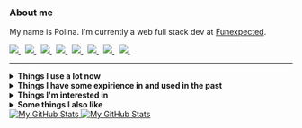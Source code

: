 ### About me
My name is Polina.
I'm currently a web full stack dev at [Funexpected](https://funexpectedapps.com/).
<p align="left">
  <a href="https://t.me/rabarbrablad/?#gh-light-mode-only" target="_blank">
    <img src="https://img.shields.io/badge/telegram-eceff4.svg?&style=for-the-badge&logo=telegram#gh-light-mode-only" />
  </a>&nbsp;
  <a href="https://t.me/rabarbrablad/?#gh-dark-mode-only" target="_blank">
    <img src="https://img.shields.io/badge/telegram-2e3440.svg?&style=for-the-badge&logo=telegram#gh-dark-mode-only" />
  </a>&nbsp;
  <a href="mailto:rabarbrablad@gmail.com?#gh-light-mode-only">
    <img src="https://img.shields.io/badge/gmail-eceff4.svg?&style=for-the-badge&logo=gmail&logoColor=D14836#gh-light-mode-only" />
  </a>&nbsp;
  <a href="mailto:rabarbrablad@gmail.com?#gh-dark-mode-only">
    <img src="https://img.shields.io/badge/gmail-2e3440.svg?&style=for-the-badge&logo=gmail&logoColor=D14836#gh-dark-mode-only" />
  </a>&nbsp;
  <a href="https://www.linkedin.com/in/polina-simonenko/?#gh-light-mode-only" target="_blank">
    <img src="https://img.shields.io/badge/linkedin-eceff4.svg?&style=for-the-badge&logo=linkedin&logoColor=0A66C2#gh-light-mode-only" />
  </a>&nbsp;
  <a href="https://www.linkedin.com/in/polina-simonenko/?#gh-dark-mode-only" target="_blank">
    <img src="https://img.shields.io/badge/linkedin-2e3440.svg?&style=for-the-badge&logo=linkedin&logoColor=0A66C2#gh-dark-mode-only" />
  </a>&nbsp;
  <a href="https://www.hackerrank.com/rabarbrablad?#gh-light-mode-only" target="_blank">
    <img src="https://img.shields.io/badge/HackerRank-eceff4.svg?&style=for-the-badge&logo=hackerrank&logoColor=2fc966#gh-light-mode-only" />
  </a>&nbsp;
  <a href="https://www.hackerrank.com/rabarbrablad?#gh-dark-mode-only" target="_blank">
    <img src="https://img.shields.io/badge/HackerRank-2e3440.svg?&style=for-the-badge&logo=hackerrank&logoColor=2fc966#gh-dark-mode-only" />
  </a>&nbsp;
</p>
<hr/>

<details id="#gh-light-mode-only">
  <summary><b>Things I use a lot now</b></summary>
  <br/>

  ![Python](          https://img.shields.io/badge/Python-eceff4.svg?&logo=python&logoColor=4382b4&#gh-light-mode-only                  )
  ![Python](          https://img.shields.io/badge/Python-2e3440.svg?&logo=python&logoColor=4382b4&#gh-dark-mode-only                   )&nbsp;
  ![TypeScript](      https://img.shields.io/badge/TypeScript-eceff4.svg?&logo=typescript&logoColor=3278c7#gh-light-mode-only          )
  ![TypeScript](      https://img.shields.io/badge/TypeScript-2e3440.svg?&logo=typescript&logoColor=3278c7#gh-dark-mode-only           )&nbsp;
  ![MongoDB](         https://img.shields.io/badge/MongoDB-eceff4.svg?&logo=mongodb&logoColor=00ed64#gh-light-mode-only                )
  ![MongoDB](         https://img.shields.io/badge/MongoDB-2e3440.svg?&logo=mongodb&logoColor=00ed64#gh-dark-mode-only                 )&nbsp;
  ![Poetry](          https://img.shields.io/badge/Poetry-eceff4.svg?&logo=poetry&logoColor=018ce1#gh-light-mode-only                  )
  ![Poetry](          https://img.shields.io/badge/Poetry-2e3440.svg?&logo=poetry&logoColor=018ce1#gh-dark-mode-only                   )&nbsp;\
  ![React](           https://img.shields.io/badge/React-eceff4.svg?&logo=react&logoColor=4995ab#gh-light-mode-only                    )
  ![React](           https://img.shields.io/badge/React-2e3440.svg?&logo=react&logoColor=4995ab#gh-dark-mode-only                     )&nbsp;
  ![MUI](             https://img.shields.io/badge/MUI-eceff4.svg?&logo=mui&logoColor=0080ff#gh-light-mode-only                        )
  ![MUI](             https://img.shields.io/badge/MUI-2e3440.svg?&logo=mui&logoColor=0080ff#gh-dark-mode-only                         )&nbsp;
  ![Create React App](https://img.shields.io/badge/Create%20React%20App-eceff4.svg?&logo=createreactapp&logoColor=09d3ad#gh-light-mode-only)
  ![Create React App](https://img.shields.io/badge/Create%20React%20App-2e3440.svg?&logo=createreactapp&logoColor=09d3ad#gh-dark-mode-only)&nbsp;
  ![ReactQuery](      https://img.shields.io/badge/React%20Query-eceff4.svg?&logo=reactquery&logoColor=ff4154#gh-light-mode-only       )
  ![ReactQuery](      https://img.shields.io/badge/React%20Query-2e3440.svg?&logo=reactquery&logoColor=ff4154#gh-dark-mode-only        )&nbsp;
  ![ReactRouter](     https://img.shields.io/badge/React%20Router-eceff4.svg?&logo=reactrouter&logoColor=white#gh-light-mode-only      )
  ![ReactRouter](     https://img.shields.io/badge/React%20Router-2e3440.svg?&logo=reactrouter&logoColor=white#gh-dark-mode-only       )&nbsp;\
  ![Git](             https://img.shields.io/badge/Git-eceff4.svg?&logo=git&logoColor=f74d27#gh-light-mode-only                        )
  ![Git](             https://img.shields.io/badge/Git-2e3440.svg?&logo=git&logoColor=f74d27#gh-dark-mode-only                         )&nbsp;
  ![GitHub](          https://img.shields.io/badge/GitHub-eceff4.svg?&logo=github&logoColor=white#gh-light-mode-only                   )
  ![GitHub](          https://img.shields.io/badge/GitHub-2e3440.svg?&logo=github&logoColor=white#gh-dark-mode-only                    )&nbsp;
  ![GithubActions](   https://img.shields.io/badge/Github%20Actions-eceff4.svg?&logo=github-actions&logoColor=2088FF#gh-light-mode-only)
  ![GithubActions](   https://img.shields.io/badge/Github%20Actions-2e3440.svg?&logo=github-actions&logoColor=2088FF#gh-dark-mode-only )&nbsp;
  ![Docker](          https://img.shields.io/badge/Docker-eceff4.svg?&logo=docker&logoColor=2496ED#gh-light-mode-only                  )
  ![Docker](          https://img.shields.io/badge/Docker-2e3440.svg?&logo=docker&logoColor=2496ED#gh-dark-mode-only                   )&nbsp;
  ![AWS](             https://img.shields.io/badge/Amazon%20AWS-eceff4.svg?&logo=amazon-aws&logoColor=FF9900#gh-light-mode-only        )
  ![AWS](             https://img.shields.io/badge/Amazon%20AWS-2e3440.svg?&logo=amazon-aws&logoColor=FF9900#gh-dark-mode-only         )&nbsp;
  ![Firebase](        https://img.shields.io/badge/Firebase-eceff4.svg?&logo=firebase&logoColor=FFCA28#gh-light-mode-only              )
  ![Firebase](        https://img.shields.io/badge/Firebase-2e3440.svg?&logo=firebase&logoColor=FFCA28#gh-dark-mode-only               )&nbsp;\
  ![Bash](            https://img.shields.io/badge/Bash-eceff4.svg?&logo=gnubash&logoColor=4EAA25#gh-light-mode-only                   )
  ![Bash](            https://img.shields.io/badge/Bash-2e3440.svg?&logo=gnubash&logoColor=4EAA25#gh-dark-mode-only                    )&nbsp;
  ![NodeJS](          https://img.shields.io/badge/NodeJS-eceff4.svg?&logo=node.js&logoColor=339933#gh-light-mode-only                 )
  ![NodeJS](          https://img.shields.io/badge/NodeJS-2e3440.svg?&logo=node.js&logoColor=339933#gh-dark-mode-only                  )&nbsp;
  ![VSCode](          https://img.shields.io/badge/VS%20Code-eceff4.svg?&logo=visual-studio-code&logoColor=007ACC#gh-light-mode-only   )
  ![VSCode](          https://img.shields.io/badge/VS%20Code-2e3440.svg?&logo=visual-studio-code&logoColor=007ACC#gh-dark-mode-only    )&nbsp;
  ![Insomnia](        https://img.shields.io/badge/Insomnia-eceff4.svg?&logo=insomnia&logoColor=5e01d4#gh-light-mode-only              )
  ![Insomnia](        https://img.shields.io/badge/Insomnia-2e3440.svg?&logo=insomnia&logoColor=5e01d4#gh-dark-mode-only               )&nbsp;
</details>

<details>
  <summary><b>Things I have some expirience in and used in the past</b></summary>
  <br/>

  ![Flask](         https://img.shields.io/badge/Flask-2e3440.svg?&logo=flask&logoColor=white                   )&nbsp;
  ![FastApi](       https://img.shields.io/badge/FastAPI-2e3440.svg?&logo=fastapi&logoColor=009585              )&nbsp;
  ![SQLAlchemy](    https://img.shields.io/badge/SQLAlchemy-2e3440                                              )&nbsp;
  ![Pytest](        https://img.shields.io/badge/Pytest-2e3440.svg?&logo=pytest&logoColor=009fe4                )&nbsp;
  ![Selenium](      https://img.shields.io/badge/Selenium-2e3440.svg?&logo=selenium&logoColor=green             )&nbsp;
  ![Swagger](       https://img.shields.io/badge/Swagger-2e3440.svg?&logo=swagger&logoColor=green               )&nbsp;\
  ![Go](            https://img.shields.io/badge/Go-2e3440.svg?&logo=go&logoColor=007e9d                        )&nbsp;
  ![Postgres](      https://img.shields.io/badge/Postgres-2e3440.svg?&logo=postgresql&logoColor=white           )&nbsp;
  ![SQLite](        https://img.shields.io/badge/SQLite-2e3440.svg?&logo=sqlite&logoColor=white                 )&nbsp;
  ![Elasticsearch]( https://img.shields.io/badge/Elasticsearch-2e3440.svg?&logo=elasticsearch&logoColor=005571  )&nbsp;
  ![Redis](         https://img.shields.io/badge/Redis-2e3440.svg?&logo=redis&logoColor=DC382D                  )&nbsp;\
  ![Vim](           https://img.shields.io/badge/Vim-2e3440.svg?&logo=vim&logoColor=019733                      )&nbsp;
  ![C](             https://img.shields.io/badge/-2e3440.svg?&logo=c&logoColor=A8B9CC                           )&nbsp;
  ![Cpp](           https://img.shields.io/badge/C++-2e3440.svg?&logo=c%2B%2B&logoColor=00599C                  )&nbsp;
  ![CMake](         https://img.shields.io/badge/CMake-2e3440.svg?&logo=cmake&logoColor=064F8C                  )&nbsp;
  ![Qt](            https://img.shields.io/badge/Qt-2e3440.svg?&logo=qt&logoColor=41CD52                        )&nbsp;
  ![Nginx](         https://img.shields.io/badge/Nginx-2e3440.svg?&logo=nginx&logoColor=269539                  )&nbsp;\
  ![Pandas](        https://img.shields.io/badge/Pandas-2e3440.svg?&logo=pandas&logoColor=white                 )&nbsp;
  ![Plotly](        https://img.shields.io/badge/Plotly-2e3440.svg?&logo=plotly&logoColor=3f4f75                )&nbsp;
  ![NumPy](         https://img.shields.io/badge/NumPy-2e3440.svg?&logo=numpy&logoColor=4eaccf                  )&nbsp;
  ![Jupyter](       https://img.shields.io/badge/Jupyter-2e3440.svg?&logo=jupyter&logoColor=f37727              )&nbsp;
</details>

<details>
  <summary><b>Things I'm interested in</b></summary>
  <br/>

  ![Kubernetes](  https://img.shields.io/badge/Kubernetes-2e3440.svg?&logo=kubernetes&logoColor=326CE5      )&nbsp;
  ![Terraform](   https://img.shields.io/badge/Terraform-2e3440.svg?&logo=terraform&logoColor=7b42bc        )&nbsp;
  ![RabbitMQ](    https://img.shields.io/badge/RabbitMQ-2e3440.svg?&logo=rabbitmq&logoColor=ff6701          )&nbsp;
  ![Kafka](       https://img.shields.io/badge/Apache%20Kafka-2e3440.svg?&logo=apache-kafka&logoColor=white )&nbsp;\
  ![WebAssembly]( https://img.shields.io/badge/WebAssembly-2e3440.svg?&logo=webassembly&logoColor=654FF0    )&nbsp;
  ![GRPC](        https://img.shields.io/badge/gRPC-2e3440.svg?&logo=google&logoColor=4285F4                )&nbsp;\
  ![Rust](        https://img.shields.io/badge/Rust-2e3440.svg?&logo=rust&logoColor=black                   )&nbsp;
  ![Kotlin](      https://img.shields.io/badge/Kotlin-2e3440.svg?&logo=kotlin&logoColor=7F52FF              )&nbsp;
</details>

<details>
  <summary><b>Some things I also like</b></summary>
  <br/>

  ![Arch](  https://img.shields.io/badge/Arch%20Linux-2e3440.svg?&logo=archlinux&logoColor=1793d1 )&nbsp;
  ![Dwm](   https://img.shields.io/badge/dwm-2e3440.svg?&logo=dwm&logoColor=1793d1                )&nbsp;
</details>

<a href="https://github.com/rabarbra#gh-light-mode-only">
  <img src="https://github-profile-summary-cards.vercel.app/api/cards/profile-details?username=rabarbra&theme=nord_bright#gh-light-mode-only" alt="My GitHub Stats"/>
</a>
<a href="https://github.com/rabarbra#gh-dark-mode-only">
  <img src="https://github-profile-summary-cards.vercel.app/api/cards/profile-details?username=rabarbra&theme=nord_dark#gh-dark-mode-only" alt="My GitHub Stats"/>
</a>
